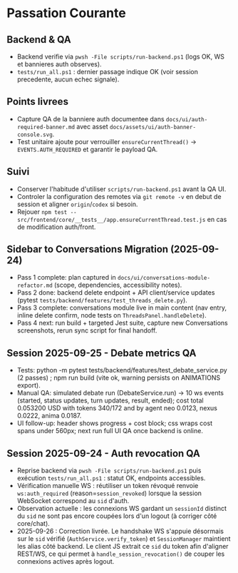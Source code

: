 # Passation Courante

## Backend & QA
- Backend verifie via `pwsh -File scripts/run-backend.ps1` (logs OK, WS et bannieres auth observes).
- `tests/run_all.ps1` : dernier passage indique OK (voir session precedente, aucun echec signale).

## Points livrees
- Capture QA de la banniere auth documentee dans `docs/ui/auth-required-banner.md` avec asset `docs/assets/ui/auth-banner-console.svg`.
- Test unitaire ajoute pour verrouiller `ensureCurrentThread()` -> `EVENTS.AUTH_REQUIRED` et garantir le payload QA.

## Suivi
- Conserver l'habitude d'utiliser `scripts/run-backend.ps1` avant la QA UI.
- Controler la configuration des remotes via `git remote -v` en debut de session et aligner `origin`/`codex` si besoin.
- Rejouer `npm test -- src/frontend/core/__tests__/app.ensureCurrentThread.test.js` en cas de modification auth/front.

## Sidebar to Conversations Migration (2025-09-24)
- Pass 1 complete: plan captured in `docs/ui/conversations-module-refactor.md` (scope, dependencies, accessibility notes).
- Pass 2 done: backend delete endpoint + API client/service updates (pytest `tests/backend/features/test_threads_delete.py`).
- Pass 3 complete: conversations module live in main content (nav entry, inline delete confirm, node tests on `ThreadsPanel.handleDelete`).
- Pass 4 next: run build + targeted Jest suite, capture new Conversations screenshots, rerun sync script for final handoff.


## Session 2025-09-25 - Debate metrics QA
- Tests: python -m pytest tests/backend/features/test_debate_service.py (2 passes) ; npm run build (vite ok, warning persists on ANIMATIONS export).
- Manual QA: simulated debate run (DebateService.run) -> 10 ws events (started, status updates, turn updates, result, ended); cost total 0.053200 USD with tokens 340/172 and by agent neo 0.0123, nexus 0.0222, anima 0.0187.
- UI follow-up: header shows progress + cost block; css wraps cost spans under 560px; next run full UI QA once backend is online.


## Session 2025-09-24 - Auth revocation QA
- Reprise backend via `pwsh -File scripts/run-backend.ps1` puis exécution `tests/run_all.ps1` : statut OK, endpoints accessibles.
- Vérification manuelle WS : réutiliser un token révoqué renvoie `ws:auth_required` (reason=`session_revoked`) lorsque la session WebSocket correspond au `sid` d'auth.
- Observation actuelle : les connexions WS gardant un `sessionId` distinct du `sid` ne sont pas encore coupées lors d'un logout (à corriger côté core/chat).
- 2025-09-26 : Correction livrée. Le handshake WS s'appuie désormais sur le `sid` vérifié (`AuthService.verify_token`) et `SessionManager` maintient les alias côté backend. Le client JS extrait ce `sid` du token afin d'aligner REST/WS, ce qui permet à `handle_session_revocation()` de couper les connexions actives après logout.
